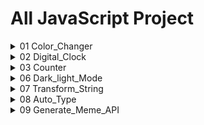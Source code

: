 # All JavaScript Project
<details >
<summary>01 Color_Changer</summary>
<br>


    
https://github.com/user-attachments/assets/fed994fd-5114-4d0a-8586-3241df858b4e



<br>

 * ### Get Source Code
      [Open Source Code](https://github.com/KanchanCS/js-project/tree/main/01_colorChanger)
</details>

<details >
<summary>02 Digital_Clock</summary>


</details>

<details >
<summary>03 Counter</summary>

  


</details>

<details >
<summary>06 Dark_light_Mode</summary>
<br>


    
https://github.com/user-attachments/assets/db2c3d3d-3813-4b4e-aa33-554214ccf4e2
    
    
   * ### Get Source Code
   [Open Source Code](https://github.com/KanchanCS/js-project/tree/main/06_Dark_Light_mode)

</details>
<details >
<summary>07 Transform_String</summary>
<br>


         
https://github.com/user-attachments/assets/9027ad8e-0dbc-4127-83e7-08f3abb0106d
    
    
  * ### Get Source Code
    [Open Source Code](https://github.com/KanchanCS/js-project/tree/main/07_String_Transform)

</details>
<details>
<summary>08 Auto_Type</summary>
<br>
         

https://github.com/user-attachments/assets/c0851699-d2de-4210-aa43-aeb812f45eab


    
    
   * ### Get Source Code
   [Open Source Code](https://github.com/KanchanCS/js-project/tree/main/08_Auto_Typing)

</details>
<details>
<summary>09 Generate_Meme_API</summary>
<br>
         



https://github.com/user-attachments/assets/72874079-76c7-48ad-b0f0-dfc03a2d0abc



* `generatebtn` selects the "Generate Meme" button using its class `.btn.`
* `memeTitle` selects the `<h1>` element where the meme title will be displayed.
* `memeImage` selects the `<img>` element for the meme image.
* `authorOutput` selects the `<p>` element for the author's name.

#### 1. Fetch Data:

  * The `fetch()` function requests data from the `meme-api` URL for wholesome `memes: https://meme-api.com/gimme/wholesomememes.`
  * `.then(response => response.json())` parses the fetched response into JSON format.
#### 2. Extract and Display Meme Data:

  * The API returns an object containing `author`, `title`, and `url`. These are destructured into variables.
  * `memeTitle.innerText = title`: Updates the title of the meme.
  * `memeImage.src = url`: Sets the image `src` attribute to the URL of the meme.
  * `authorOutput.innerText = \`Meme by: ${author}: Displays the author's name below the meme.

#### 3.  `getMeme()` This function call ensures that a meme is loaded automatically when the page is first opened.
#### 4.  `Event Listener:`
      generatebtn.addEventListener('click', () => {
    getMeme()
   * Adds a `click` event listener to the "Generate Meme" button.
   * When clicked, it calls the `getMeme()` function to fetch and display a new meme.
})
   * ### Get Source Code
   [Open Source Code](https://github.com/KanchanCS/js-project/tree/main/09_Meme_Generate_API)

</details>







